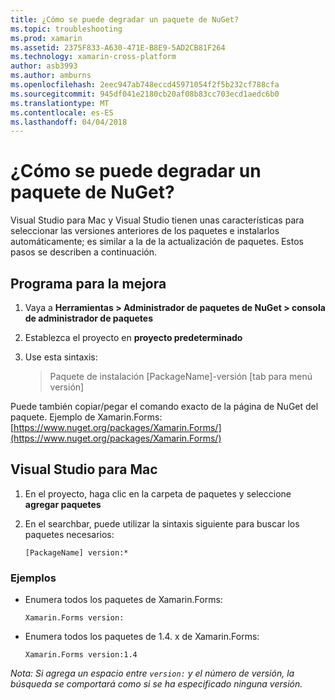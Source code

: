 ```yaml
---
title: ¿Cómo se puede degradar un paquete de NuGet?
ms.topic: troubleshooting
ms.prod: xamarin
ms.assetid: 2375F833-A630-471E-B8E9-5AD2CB81F264
ms.technology: xamarin-cross-platform
author: asb3993
ms.author: amburns
ms.openlocfilehash: 2eec947ab748eccd45971054f2f5b232cf788cfa
ms.sourcegitcommit: 945df041e2180cb20af08b83cc703ecd1aedc6b0
ms.translationtype: MT
ms.contentlocale: es-ES
ms.lasthandoff: 04/04/2018
---
```

# <a name="how-do-i-downgrade-a-nuget-package"></a>¿Cómo se puede degradar un paquete de NuGet?

Visual Studio para Mac y Visual Studio tienen unas características para seleccionar las versiones anteriores de los paquetes e instalarlos automáticamente; es similar a la de la actualización de paquetes. Estos pasos se describen a continuación.

## <a name="visual-studio"></a>Programa para la mejora
1. Vaya a **Herramientas > Administrador de paquetes de NuGet > consola de administrador de paquetes**
2. Establezca el proyecto en **proyecto predeterminado**
3. Use esta sintaxis:

    > Paquete de instalación [PackageName]-versión [tab para menú versión]

Puede también copiar/pegar el comando exacto de la página de NuGet del paquete. Ejemplo de Xamarin.Forms: [https://www.nuget.org/packages/Xamarin.Forms/](https://www.nuget.org/packages/Xamarin.Forms/)

## <a name="visual-studio-for-mac"></a>Visual Studio para Mac
1. En el proyecto, haga clic en la carpeta de paquetes y seleccione **agregar paquetes**
2. En el searchbar, puede utilizar la sintaxis siguiente para buscar los paquetes necesarios:

    `[PackageName] version:*`

### <a name="examples"></a>Ejemplos 
- Enumera todos los paquetes de Xamarin.Forms: 

    `Xamarin.Forms version:`
- Enumera todos los paquetes de 1.4. x de Xamarin.Forms: 

    `Xamarin.Forms version:1.4`

*Nota: Si agrega un espacio entre `version:` y el número de versión, la búsqueda se comportará como si se ha especificado ninguna versión.*


